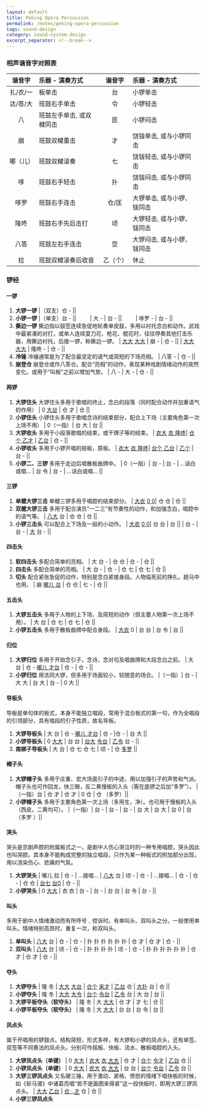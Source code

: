 ```yaml
---
layout: default
title: Peking Opera Percussion
permalink: /notes/peking-opera-percussion
tags: sound-design 
category: sound-system-design
excerpt_separator: <!--break-->
---
```


<!--break-->  

### 相声谐音字对照表

| 谐音字   | 乐器 - 演奏方式                 | 谐音字   | 乐器 - 演奏方式                 |
| :------: | :------------------------------ | :------: | :------------------------------ |
| 扎/衣/一 | 板单击                          | 台       | 小锣单击                        |
| 达/答/大 | 班鼓右手单击                    | 令       | 小锣轻击                        |
| 八       | 班鼓左手单击, 或双楗同击        | 匝       | 小锣闷击                        |
| 崩       | 班鼓双楗重击                    | 才       | 饶钹单击, 或与小锣同击          |
| 嘟（儿） | 班鼓双楗滚奏                    | 七       | 饶钹轻击, 或与小锣同击          |
| 哆       | 班鼓右手轻击                    | 扑       | 饶钹闷击, 或与小锣同击          |
| 哆罗     | 班鼓右手连击                    | 仓/匡    | 大锣单击, 或与小锣、钹同击      |
| 隆咚     | 班鼓右手先后击打                | 顷       | 大锣轻击, 或与小锣、钹同击      |
| 八答     | 班鼓左右手连击                  | 空       | 大锣闷击, 或与小锣、钹同击      |
| 拉       | 班鼓双楗滚奏后收音              | 乙（个） | 休止                            |


### 锣经

#### 一锣
1. **大锣一锣**
|（双支）仓 - ||
2. **小锣一锣**
|（单支）台 - || &emsp;&emsp; | 大 - | 台 - || &emsp;&emsp; | 哆罗 - | 台 - ||
3. **撕边一锣**
撕边指以鼓签连续急促地轮奏单皮鼓，多用以衬托念白和动作。武戏中最紧凑的对打，或单人连续耍刀花、枪花、棍花时，往往停奏其他打击乐器，用撕边衬托，后接一锣，称撕边一锣。
| <u>大大</u> <u>大大</u> |  崩 - | 仓 - ||
| <u>大大</u> <u>大大</u> |  隆咚 - | 仓 - ||
4. **冷锤**
冷锤通常是为了配合最坚定的语气或简短的下场亮相。
| 八答 - | 仓 - ||
5. **崩登仓**
崩登仓或作八答仓。配合“亮相”的动作，表现某种戏剧情绪动作的突然变化。或用于“叫板”之前以增加气势。
| 八 - | 大 - | 仓 - ||

#### 两锣
1. **大锣住头**
大锣住头多用于歌唱的终止，念白的段落（同时配合动作并加重语气的作用）
| 0 <u>大台</u> | 仓 才 | 仓 ||
2. **小锣住头**
小锣住头多用于歌唱念诗的结束部分，配合上下场（主要角色第一次上场不用）
| 0（一指）| 台 大 | 台 ||
3. **大锣收头**
多用于小段落歌唱的结束，或干牌子等的结束。
| <u>衣大</u> <u>衣 隆咚</u>| <u>仓个 乙才</u> | <u>乙台</u> | 仓 - ||
4. **小锣收头**
多用于小锣开唱的摇板，原板。
| <u>衣大</u> <u>衣 隆咚</u>| <u>台个 乙台</u> | <u>乙个</u> | 台 - ||
5. **小锣二、三锣**
多用于走边后唱散板曲牌中。
| 0（一指）| 台 - | 台 - | ...话白或唱... | 台 令 | 台 - | ...话白或唱... ||

#### 三锣
1. **单楗大锣三击**
单楗三锣多用于唱腔的结束部分。
| <u>大衣</u> <u>0 0</u>| 仓 仓 | 仓  ||
2. **双楗大锣三击**
多用于配合演员“一二三”有节奏性的动作，和加强念白，唱腔中的语气等。
| <u>八大</u> 台 | 仓 仓 | 仓 ||
3. **小锣三击头**
可以配合上下场及一般的小动作。
| <u>大衣</u> <u>0 0</u>| 台 台 | 台 ||
| 台 - | 台 - | <u>大</u> 台 - ||

#### 四击头
1. **软四击头**
多配合简单的亮相。
| 大 台 - | 仓 仓 | 仓 - | 仓 ||
2. **四击头**
多配合简单的亮相。
| 大 台 - | 仓 - | 仓 七 | 仓 七 | 仓 ||
3. **切头**
配合紧张急促的动作，特别是念白紧接身段。人物临死前的挣扎。趟马中也用。
| 崩 <u>嘟儿 台</u> | 仓  仓 | 七 - | 仓 ||

#### 五击头
1. **大锣五击头**
多用于人物的上下场，及简短的动作（但主要人物第一次上场不用）。
| 大 台 | 仓 七 | 仓 七 | 仓 ||
2. **小锣五击头**
多用于散板曲牌中配合身段。
| <u>大衣</u> 0 | 台 台 | 台 令 | 台 ||

#### 归位
1. **大锣归位**
多用于开始念引子，念诗，念对句及唱曲牌和大段念白之前。
| 大 台 | 仓 - <u>嘟儿 才台</u> | 仓 - | 仓 - ||
2. **小锣归位**
用法同大锣，但多用于场面较小，较随意的场合。
|（一指）| 台 - | 大 大 | 台 大 | 台 - | 0 大 ||

#### 导板头
导板是单句体的板式，本身不能独立唱段，常用于混合板式的第一句，作为全唱段的引领部分，具有唱段的引子性质，故名导板。
1. **大锣导板头**
| 大 台 | 仓 - <u>嘟儿 才台</u> | 仓 - |仓 - | 台 大 ||
2. **小锣导板头**
| 0 <u>大大</u> | 台 台 | <u>台大</u> <u>令台</u> | <u>乙令</u> 台 - ||
3. **南梆子导板头**
| 大 台 | 仓 七 仓 七 | 顷 - | 仓 <u>多罗</u> ||

#### 帽子头
1. **大锣帽子头**
多用于庄重、宏大场面引子的中途，用以加强引子的声势和气派。帽子头也可作回龙，快三眼，反二黄慢板的入头（需在底锣之后加“多罗”）。
|（一指）台 | 仓 才 | 仓 才 | 0 仓 | 仓 （多罗）||
2. **小锣帽子头**
多用于主要角色第一次上场（多用生，净）。也可用于慢板的入头（西皮，二黄均可）。
|（一指）| 台 - | 台 - | 台 - | 台 大 | 台 大 | 台 0 | 台 （多罗 ）||

#### 哭头
哭头是京剧声腔的附属板式之一，是剧中人伤心哭泣时的一种专用唱腔，哭头因此也叫哭腔。其本身不能构成完整的独立唱段，只作为某一种板式的附加部分出现，用以渲染伤心、悲痛的气氛。
1. **大锣哭头**
| 嘟儿 拉 | 仓 - | ...接唱... | <u>八大</u> 台  | 顷 - | 仓 - | ...接唱... | 仓 - | 仓 - | 仓 仓 | <u>台七</u> <u>台0</u> | 仓 - ||
2. **小锣哭头**
| 0 <u>大大</u> | 衣 衣 | 台 - | 台 - | 台 台 | 台 令 | 台 - ||

#### 叫头
多用于剧中人情绪激动而有所呼号﹑控诉时。有单叫头、双叫头之分。一般使用单叫头。情绪特别高昂时，重复一次，称双叫头。
1. **单叫头**
| <u>八大</u> 台 | 仓 - | 仓 - | 扑 扑 扑 扑 扑 扑 | 仓 才 | 仓 才 | 仓 - ||
2. **双叫头**
| <u>八大</u> 台 | 顷 - | 仓 - | 扑 扑 扑 扑 | 顷 - | 仓 - | 扑 扑 扑 扑 扑 扑 | 仓 才 | 仓 才 | 仓 - ||

#### 夺头
1. **大锣夺头**
| 隆 冬 | <u>大大</u> <u>大台</u> | <u>仓个</u> <u>来才</u> | <u>乙台</u> 仓 | <u>大扑</u> 台 | 仓 ||
2. **小锣夺头**
| 隆 冬 | <u>大大</u> <u>大令</u> | <u>台个</u> <u>令台</u> | <u>乙令</u> 台 | 大 台 | 台 ||
3. **大锣平板夺头（软夺头）**
| 隆 冬 | 大 <u>大大</u> | 仓 才 | 才 七 | 仓 || 
4. **小锣平板夺头（软夺头）**
| 隆 冬 | 大 <u>大大</u> | 台 台 | 台 令 | 台 ||

#### 凤点头
属于开唱用的锣鼓点。结构简短，形式多样，有大锣和小锣的凤点头，还有单签、双签等不同奏法的凤点头。分别可作摇板、快板、流水、散板唱腔的入头。
1. **大锣凤点头（单键）**
| 0 <u>大大</u> | <u>衣大</u> <u>衣 <span style="border-bottom:1px solid black;">大大</span></u> | 仓 才 | <u>仓个</u> <u>令才</u> | <u>乙台</u> 仓 ||
2. **小锣凤点头（单键）**
| 0 <u>大大</u> | <u>衣大</u> <u>衣 <span style="border-bottom:1px solid black;">大大</span></u> | 台 台 | <u>台个</u> <u>令台</u> | <u>乙令</u> 台 ||
3. **大锣三锣凤点头**
又名硬三锤，用于激动、紧格、愤怒的情绪下唱快板的时候，如《斩马谡》中诸葛亮唱“若不是画图来得紧”这一段快板时，即用大锣三锣凤点头。
| <u>大大</u> <u>乙台</u> | <u>仓 · <span style="border-bottom:1px solid black;">才</span></u> 仓 | 仓 ||
4. **小锣三锣凤点头**
